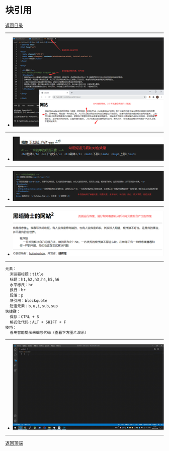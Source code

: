 # 块引用

[返回目录](/web/basic/README.md)

---

- ![step01](/web/course-images/img0027.png)

---

- ![step01](/web/course-images/img0028.png)

---

- ![step01](/web/course-images/img0029.png)

---

- ![step01](/web/course-images/img0030.png)

---

```txt
元素：
  浏览器标题：title
  标题：h1,h2,h3,h4,h5,h6
  水平标尺：hr
  换行：br
  段落：p
  块引用：blockquote
  短语元素：b,u,i,sub,sup
快捷键：
  保存：CTRL + S
  格式化代码：ALT + SHIFT + F
技巧：
  善用智能提示来编写代码（查看下方图片演示）
```

---

- ![step01](/web/course-images/gif0001.gif)

---
[返回顶端](#块引用)
